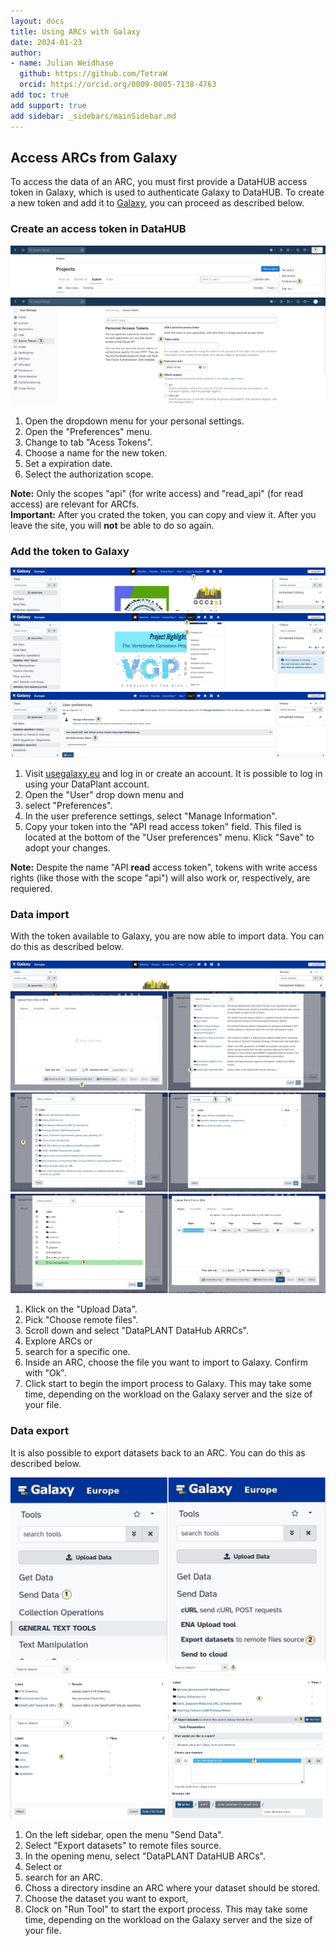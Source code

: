 ```yaml
---
layout: docs
title: Using ARCs with Galaxy
date: 2024-01-23
author:
- name: Julian Weidhase
  github: https://github.com/TetraW
  orcid: https://orcid.org/0009-0005-7138-4763
add toc: true
add support: true
add sidebar: _sidebars/mainSidebar.md
---
```


## Access ARCs from Galaxy

To access the data of an ARC, you must first provide a DataHUB access token in Galaxy, which is used to authenticate Galaxy to DataHUB. To create a new token and add it to [Galaxy](https://usegalaxy.eu/), you can proceed as described below.

### Create an access token in DataHUB

![image](./../img/ARCfs_KB_01_blurred_marked.png)
![image](./../img/ARCfs_KB_02_blurred_marked.png)

1. Open the dropdown menu for your personal settings.
2. Open the "Preferences" menu.
3. Change to tab "Acess Tokens".
4. Choose a name for the new token.
5. Set a expiration date.
6. Select the authorization scope. 

**Note:** Only the scopes "api" (for write access) and "read_api" (for read access) are relevant for ARCfs.  
**Important:** After you crated the token, you can copy and view it. After you leave the
site, you will **not** be able to do so again.

### Add the token to Galaxy


![image](./../img/ARCfs_KB_03_blurred_marked.png)
![image](./../img/ARCfs_KB_06_blurred_marked.png)
![image](./../img/ARCfs_KB_07_blurred_marked_cut.png)
![image](./../img/ARCfs_KB_08_cut_marked.png)



1. Visit [usegalaxy.eu](https://usegalaxy.eu/) and log in or create an account. It is possible to log in using your DataPlant account.
2. Open the "User" drop down menu and
3. select "Preferences".
4. In the user preference settings, select "Manage Information".
5. Copy your token into the "API read access token" field. This filed is located at the bottom of the "User preferences" menu. Klick "Save" to adopt your changes.

**Note:** Despite the name "API **read** access token", tokens with write access rights (like those with the scope "api") will also work or, respectively, are requiered.

### Data import

With the token available to Galaxy, you are now able to import data. You can do this as described below.

![image](./../img/ARCfs_KB_09_marked.png)
![image](./../img/ARCfs_KB_10_11_marked.png)
![image](./../img/ARCfs_KB_12_13_marked.png)
![image](./../img/ARCfs_KB_14_15_marked.png)

1. Klick on the "Upload Data".
2. Pick "Choose remote files".
3. Scroll down and select "DataPLANT DataHub ARRCs".
4. Explore ARCs or
5. search for a specific one.
6. Inside an ARC, choose the file you want to import to Galaxy. Confirm with "Ok".
7. Click start to begin the import process to Galaxy. This may take some time, depending
   on the workload on the Galaxy server and the size of your file.

### Data export

It is also possible to export datasets back to an ARC. You can do this as described below.

![image](./../img/ARCfs_KB_16_17_marked.png)
![image](./../img/ARCfs_KB_18_19_marked.png)
![image](./../img/ARCfs_KB_20_21_marked_1.png)


1. On the left sidebar, open the menu "Send Data".
2. Select "Export datasets" to remote files source.
3. In the opening menu, select "DataPLANT DataHUB ARCs".
4. Select or
5. search for an ARC.
6. Choss a directory insdine an ARC where your dataset should be stored.
7. Choose the dataset you want to export,
8. Clock on "Run Tool" to start the export process. This may take some time, depending
   on the workload on the Galaxy server and the size of your file.
